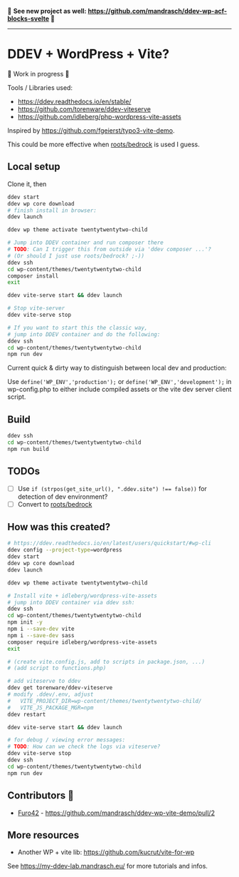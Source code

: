 

📣 **See new project as well:
https://github.com/mandrasch/ddev-wp-acf-blocks-svelte 📣** 


<hr>


# DDEV + WordPress + Vite?

🚧 Work in progress 🚧

Tools / Libraries used:

- https://ddev.readthedocs.io/en/stable/
- https://github.com/torenware/ddev-viteserve
- https://github.com/idleberg/php-wordpress-vite-assets

Inspired by https://github.com/fgeierst/typo3-vite-demo. 

This could be more effective when [roots/bedrock](https://roots.io/bedrock/) is used I guess.

## Local setup

Clone it, then

```bash
ddev start
ddev wp core download
# finish install in browser:
ddev launch

ddev wp theme activate twentytwentytwo-child

# Jump into DDEV container and run composer there
# TODO: Can I trigger this from outside via 'ddev composer ...'?
# (Or should I just use roots/bedrock? ;-))
ddev ssh
cd wp-content/themes/twentytwentytwo-child
composer install
exit

ddev vite-serve start && ddev launch

# Stop vite-server
ddev vite-serve stop

# If you want to start this the classic way,
# jump into DDEV container and do the following:
ddev ssh
cd wp-content/themes/twentytwentytwo-child
npm run dev
```

Current quick & dirty way to distinguish between local dev and production:

Use `define('WP_ENV','production');` or `define('WP_ENV','development');` in wp-config.php to either include compiled assets or the vite dev server client script. 

## Build

```bash
ddev ssh
cd wp-content/themes/twentytwentytwo-child
npm run build
```

## TODOs

- [ ] Use `if (strpos(get_site_url(), ".ddev.site") !== false))` for detection of dev environment?
- [ ] Convert to [roots/bedrock](https://roots.io/bedrock/)

## How was this created?

```bash
# https://ddev.readthedocs.io/en/latest/users/quickstart/#wp-cli
ddev config --project-type=wordpress
ddev start
ddev wp core download
ddev launch

ddev wp theme activate twentytwentytwo-child

# Install vite + idleberg/wordpress-vite-assets
# jump into DDEV container via ddev ssh:
ddev ssh
cd wp-content/themes/twentytwentytwo-child
npm init -y
npm i --save-dev vite
npm i --save-dev sass
composer require idleberg/wordpress-vite-assets
exit

# (create vite.config.js, add to scripts in package.json, ...)
# (add script to functions.php)

# add viteserve to ddev
ddev get torenware/ddev-viteserve
# modify .ddev/.env, adjust
#   VITE_PROJECT_DIR=wp-content/themes/twentytwentytwo-child/
#   VITE_JS_PACKAGE_MGR=npm
ddev restart

ddev vite-serve start && ddev launch

# for debug / viewing error messages:
# TODO: How can we check the logs via viteserve?
ddev vite-serve stop
ddev ssh
cd wp-content/themes/twentytwentytwo-child
npm run dev
```

## Contributors 🤝

- [Furo42](https://github.com/Furo42) - https://github.com/mandrasch/ddev-wp-vite-demo/pull/2

## More resources

- Another WP + vite lib: https://github.com/kucrut/vite-for-wp 

See https://my-ddev-lab.mandrasch.eu/ for more tutorials and infos.
